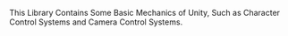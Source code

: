 
This Library Contains Some Basic Mechanics of Unity, Such as Character Control Systems and Camera Control Systems.
